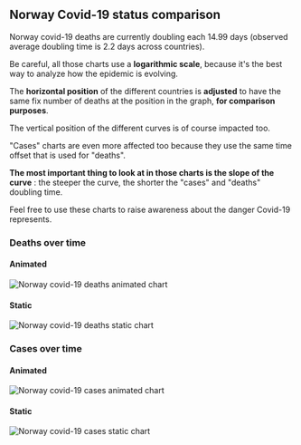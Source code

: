 ## Norway Covid-19 status comparison 

Norway covid-19 deaths are currently doubling each 14.99 days (observed average doubling time is 2.2 days across countries).



Be careful, all those charts use a **logarithmic scale**, because it's the best way to analyze how the epidemic is evolving.
 
The **horizontal position** of the different countries is **adjusted** to have the same fix number of deaths at the position in the graph, **for comparison purposes**.

The vertical position of the different curves is of course impacted too.

"Cases" charts are even more affected too because they use the same time offset that is used for "deaths".

**The most important thing to look at in those charts is the slope of the curve** : the steeper the curve, the shorter the "cases" and "deaths" doubling time.

Feel free to use these charts to raise awareness about the danger Covid-19 represents. 


 
### Deaths over time
 
#### Animated
![Norway covid-19 deaths animated chart](https://raw.githubusercontent.com/madlag/coronavirus_study/master/notebooks/graphs/2020-03-23/countries/Norway/2020-03-23_Norway_deaths.gif "Norway covid-19 deaths animated chart")   
 
#### Static
![Norway covid-19 deaths static chart](https://raw.githubusercontent.com/madlag/coronavirus_study/master/notebooks/graphs/2020-03-23/countries/Norway/2020-03-23_Norway_deaths.png "Norway covid-19 deaths static chart")   

 
### Cases over time
 
#### Animated
![Norway covid-19 cases animated chart](https://raw.githubusercontent.com/madlag/coronavirus_study/master/notebooks/graphs/2020-03-23/countries/Norway/2020-03-23_Norway_cases.gif "Norway covid-19 cases animated chart")   
 
#### Static
![Norway covid-19 cases static chart](https://raw.githubusercontent.com/madlag/coronavirus_study/master/notebooks/graphs/2020-03-23/countries/Norway/2020-03-23_Norway_cases.png "Norway covid-19 cases static chart")   

